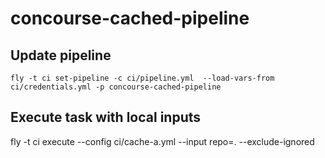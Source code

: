 # concourse-cached-pipeline

## Update pipeline
`fly -t ci set-pipeline -c ci/pipeline.yml  --load-vars-from ci/credentials.yml -p concourse-cached-pipeline`

## Execute task with local inputs
fly -t ci execute --config ci/cache-a.yml --input repo=. --exclude-ignored